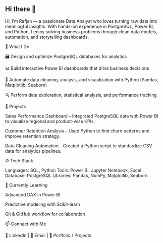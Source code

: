 ## Hi there 👋
Hi, I’m Rafjan — a passionate Data Analyst who loves turning raw data into meaningful insights.
With hands-on experience in PostgreSQL, Power BI, and Python, I enjoy solving business problems through clean data models, automation, and storytelling dashboards.

🧠 What I Do

🗃️ Design and optimize PostgreSQL databases for analytics

📊 Build interactive Power BI dashboards that drive business decisions

🐍 Automate data cleaning, analysis, and visualization with Python (Pandas, Matplotlib, Seaborn)

🔍 Perform data exploration, statistical analysis, and performance tracking

🚀 Projects

Sales Performance Dashboard – Integrated PostgreSQL data with Power BI to visualize regional and product-wise KPIs.

Customer Retention Analysis – Used Python to find churn patterns and improve retention strategy.

Data Cleaning Automation – Created a Python script to standardize CSV data for analytics pipelines.

⚙️ Tech Stack

Languages: SQL, Python
Tools: Power BI, Jupyter Notebook, Excel
Database: PostgreSQL
Libraries: Pandas, NumPy, Matplotlib, Seaborn

🌱 Currently Learning

Advanced DAX in Power BI

Predictive modeling with Scikit-learn

Git & GitHub workflow for collaboration

📫 Connect with Me

💼 LinkedIn
 | 📧 Email
 | 🧠 Portfolio / Projects
